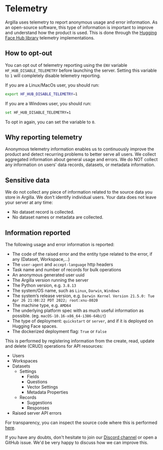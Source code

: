 # Telemetry

Argilla uses telemetry to report anonymous usage and error information. As an open-source software, this type of information is important to improve and understand how the product is used. This is done through the [Hugging Face Hub library](https://github.com/huggingface/huggingface_hub) telemetry implementations.

## How to opt-out

You can opt out of telemetry reporting using the `ENV` variable `HF_HUB_DISABLE_TELEMETRY` before launching the server. Setting this variable to `1` will completely disable telemetry reporting.

If you are a Linux/MacOs user, you should run:

```bash
export HF_HUB_DISABLE_TELEMETRY=1
```

If you are a Windows user, you should run:

```bash
set HF_HUB_DISABLE_TELEMETRY=1
```

To opt in again, you can set the variable to `0`.

## Why reporting telemetry

Anonymous telemetry information enables us to continuously improve the product and detect recurring problems to better serve all users. We collect aggregated information about general usage and errors. We do NOT collect any information on users' data records, datasets, or metadata information.

## Sensitive data

We do not collect any piece of information related to the source data you store in Argilla. We don't identify individual users. Your data does not leave your server at any time:

* No dataset record is collected.
* No dataset names or metadata are collected.

## Information reported

The following usage and error information is reported:

* The code of the raised error and the entity type related to the error, if any (Dataset, Workspace,...)
* The `user-agent` and `accept-language` http headers
* Task name and number of records for bulk operations
* An anonymous generated user uuid
* The Argilla version running the server
* The Python version, e.g. `3.8.13`
* The system/OS name, such as `Linux`, `Darwin`, `Windows`
* The system’s release version, e.g. `Darwin Kernel Version 21.5.0: Tue Apr 26 21:08:22 PDT 2022; root:xnu-8020`
* The machine type, e.g. `AMD64`
* The underlying platform spec with as much useful information as possible. (eg. `macOS-10.16-x86_64-i386-64bit`)
* The type of deployment: `quickstart` or `server`, and if it is deployed on Hugging Face spaces.
* The dockerized deployment flag: `True` or `False`

This is performed by registering information from the create, read, update and delete (CRUD) operations for API resources:

* Users
* Workspaces
* Datasets
  * Settings
    * Fields
    * Questions
    * Vector Settings
    * Metadata Properties
  * Records
    * Suggestions
    * Responses
* Raised server API errors

For transparency, you can inspect the source code where this is performed [here](https://github.com/argilla-io/argilla/argilla-server/src/argilla_server/telemetry.py).

If you have any doubts, don't hesitate to join our [Discord channel](http://hf.co/join/discord) or open a GitHub issue. We'd be very happy to discuss how we can improve this.
